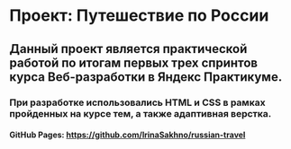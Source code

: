 # **Проект: Путешествие по России**
## Данный проект является практической работой по итогам первых трех спринтов курса Веб-разработки в Яндекс Практикуме.
### При разработке использовались HTML и CSS в рамках пройденных на курсе тем, а также адаптивная верстка.

#### GitHub Pages: https://github.com/IrinaSakhno/russian-travel
